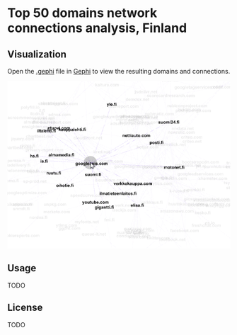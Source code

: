 Top 50 domains network connections analysis, Finland
====================

## Visualization

Open the [.gephi](https://github.com/koivunen/topsitenetspi/raw/master/50domainia.gephi) file in [Gephi](https://gephi.org/) to view the resulting domains and connections. 

![example](example.png "Example")


## Usage

TODO


## License

TODO
